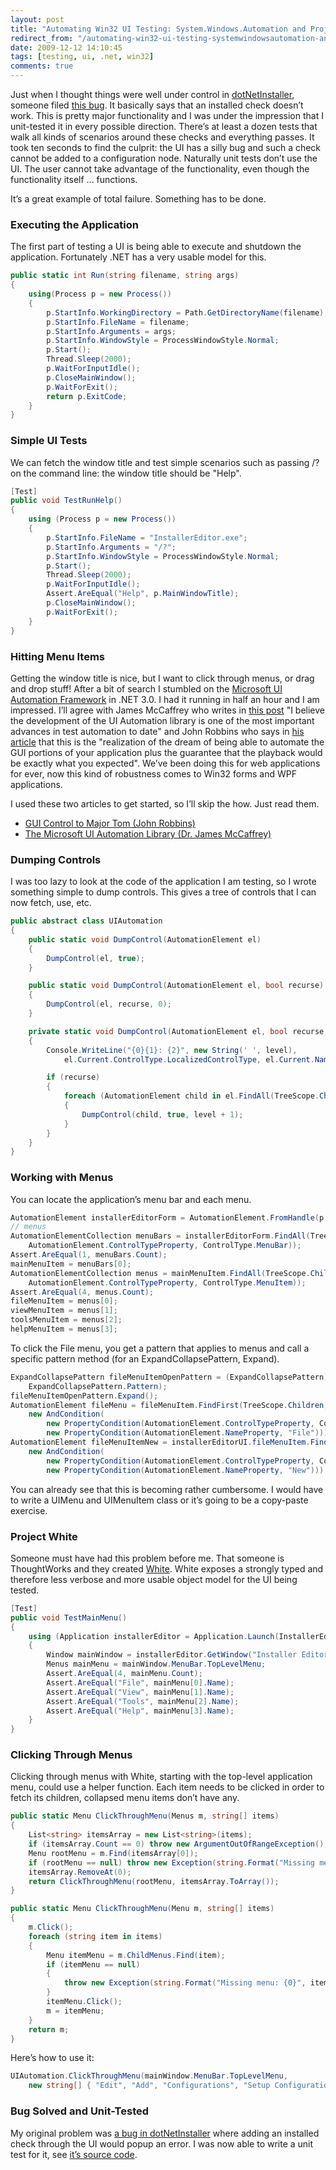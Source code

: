 ```yaml
---
layout: post
title: "Automating Win32 UI Testing: System.Windows.Automation and Project White"
redirect_from: "/automating-win32-ui-testing-systemwindowsautomation-and-project-white"
date: 2009-12-12 14:10:45
tags: [testing, ui, .net, win32]
comments: true
---
```

Just when I thought things were well under control in [dotNetInstaller](https://github.com/dblock/dotnetinstaller/), someone filed [this bug](http://dotnetinstaller.codeplex.com/workitem/4856). It basically says that an installed check doesn’t work. This is pretty major functionality and I was under the impression that I unit-tested it in every possible direction. There’s at least a dozen tests that walk all kinds of scenarios around these checks and everything passes. It took ten seconds to find the culprit: the UI has a silly bug and such a check cannot be added to a configuration node. Naturally unit tests don’t use the UI. The user cannot take advantage of the functionality, even though the functionality itself ... functions.

It’s a great example of total failure. Something has to be done.

### Executing the Application

The first part of testing a UI is being able to execute and shutdown the application. Fortunately .NET has a very usable model for this.

```cs
public static int Run(string filename, string args)
{
    using(Process p = new Process())
    {
        p.StartInfo.WorkingDirectory = Path.GetDirectoryName(filename);
        p.StartInfo.FileName = filename;
        p.StartInfo.Arguments = args;
        p.StartInfo.WindowStyle = ProcessWindowStyle.Normal;
        p.Start();
        Thread.Sleep(2000);
        p.WaitForInputIdle();
        p.CloseMainWindow();
        p.WaitForExit();
        return p.ExitCode;
    }
}
```

### Simple UI Tests

We can fetch the window title and test simple scenarios such as passing /? on the command line: the window title should be "Help".

```cs
[Test]
public void TestRunHelp()
{
    using (Process p = new Process())
    {
        p.StartInfo.FileName = "InstallerEditor.exe";
        p.StartInfo.Arguments = "/?";
        p.StartInfo.WindowStyle = ProcessWindowStyle.Normal;
        p.Start();
        Thread.Sleep(2000);
        p.WaitForInputIdle();
        Assert.AreEqual("Help", p.MainWindowTitle);
        p.CloseMainWindow();
        p.WaitForExit();
    }
}
```

### Hitting Menu Items

Getting the window title is nice, but I want to click through menus, or drag and drop stuff! After a bit of search I stumbled on the [Microsoft UI Automation Framework](http://msdn.microsoft.com/en-us/library/ms747327.aspx) in .NET 3.0. I had it running in half an hour and I am impressed. I’ll agree with James McCaffrey who writes in [this post](http://msdn.microsoft.com/en-us/magazine/cc163288.aspx) "I believe the development of the UI Automation library is one of the most important advances in test automation to date" and John Robbins who says in [his article](http://msdn.microsoft.com/en-us/magazine/cc163465.aspx) that this is the "realization of the dream of being able to automate the GUI portions of your application plus the guarantee that the playback would be exactly what you expected". We’ve been doing this for web applications for ever, now this kind of robustness comes to Win32 forms and WPF applications.

I used these two articles to get started, so I’ll skip the how. Just read them.

- [GUI Control to Major Tom (John Robbins)](http://msdn.microsoft.com/en-us/magazine/cc163465.aspx)
- [The Microsoft UI Automation Library (Dr. James McCaffrey)](http://msdn.microsoft.com/en-us/magazine/cc163288.aspx)

### Dumping Controls

I was too lazy to look at the code of the application I am testing, so I wrote something simple to dump controls. This gives a tree of controls that I can now fetch, use, etc.

```cs
public abstract class UIAutomation
{
    public static void DumpControl(AutomationElement el)
    {
        DumpControl(el, true);
    }

    public static void DumpControl(AutomationElement el, bool recurse)
    {
        DumpControl(el, recurse, 0);
    }

    private static void DumpControl(AutomationElement el, bool recurse, int level)
    {
        Console.WriteLine("{0}{1}: {2}", new String(' ', level),
            el.Current.ControlType.LocalizedControlType, el.Current.Name);

        if (recurse)
        {
            foreach (AutomationElement child in el.FindAll(TreeScope.Children, Condition.TrueCondition))
            {
                DumpControl(child, true, level + 1);
            }
        }
    }
}
```

### Working with Menus

You can locate the application’s menu bar and each menu.

```cs
AutomationElement installerEditorForm = AutomationElement.FromHandle(p.MainWindowHandle);
// menus
AutomationElementCollection menuBars = installerEditorForm.FindAll(TreeScope.Children, new PropertyCondition(
    AutomationElement.ControlTypeProperty, ControlType.MenuBar));
Assert.AreEqual(1, menuBars.Count);
mainMenuItem = menuBars[0];
AutomationElementCollection menus = mainMenuItem.FindAll(TreeScope.Children, new PropertyCondition(
    AutomationElement.ControlTypeProperty, ControlType.MenuItem));
Assert.AreEqual(4, menus.Count);
fileMenuItem = menus[0];
viewMenuItem = menus[1];
toolsMenuItem = menus[2];
helpMenuItem = menus[3];
```

To click the File menu, you get a pattern that applies to menus and call a specific pattern method (for an ExpandCollapsePattern, Expand).

```cs
ExpandCollapsePattern fileMenuItemOpenPattern = (ExpandCollapsePattern) fileMenuItem.GetCurrentPattern(
    ExpandCollapsePattern.Pattern);
fileMenuItemOpenPattern.Expand();
AutomationElement fileMenu = fileMenuItem.FindFirst(TreeScope.Children,
    new AndCondition(
        new PropertyCondition(AutomationElement.ControlTypeProperty, ControlType.Menu),
        new PropertyCondition(AutomationElement.NameProperty, "File")));
AutomationElement fileMenuItemNew = installerEditorUI.fileMenuItem.FindFirst(TreeScope.Children,
    new AndCondition(
        new PropertyCondition(AutomationElement.ControlTypeProperty, ControlType.MenuItem),
        new PropertyCondition(AutomationElement.NameProperty, "New")));
```

You can already see that this is becoming rather cumbersome. I would have to write a UIMenu and UIMenuItem class or it’s going to be a copy-paste exercise.

### Project White

Someone must have had this problem before me. That someone is ThoughtWorks and they created [White](http://white.codeplex.com/). White exposes a strongly typed and therefore less verbose and more usable object model for the UI being tested.

```cs
[Test]
public void TestMainMenu()
{
    using (Application installerEditor = Application.Launch(InstallerEditorExeUtils.Executable))
    {
        Window mainWindow = installerEditor.GetWindow("Installer Editor", InitializeOption.NoCache);
        Menus mainMenu = mainWindow.MenuBar.TopLevelMenu;
        Assert.AreEqual(4, mainMenu.Count);
        Assert.AreEqual("File", mainMenu[0].Name);
        Assert.AreEqual("View", mainMenu[1].Name);
        Assert.AreEqual("Tools", mainMenu[2].Name);
        Assert.AreEqual("Help", mainMenu[3].Name);
    }
}
```

### Clicking Through Menus

Clicking through menus with White, starting with the top-level application menu, could use a helper function. Each item needs to be clicked in order to fetch its children, collapsed menu items don’t have any.

```cs
public static Menu ClickThroughMenu(Menus m, string[] items)
{
    List<string> itemsArray = new List<string>(items);
    if (itemsArray.Count == 0) throw new ArgumentOutOfRangeException();
    Menu rootMenu = m.Find(itemsArray[0]);
    if (rootMenu == null) throw new Exception(string.Format("Missing menu: ", itemsArray[0]));
    itemsArray.RemoveAt(0);
    return ClickThroughMenu(rootMenu, itemsArray.ToArray());
}

public static Menu ClickThroughMenu(Menu m, string[] items)
{
    m.Click();
    foreach (string item in items)
    {
        Menu itemMenu = m.ChildMenus.Find(item);
        if (itemMenu == null)
        {
            throw new Exception(string.Format("Missing menu: {0}", item));
        }
        itemMenu.Click();
        m = itemMenu;
    }
    return m;
}
```

Here’s how to use it:

```cs
UIAutomation.ClickThroughMenu(mainWindow.MenuBar.TopLevelMenu,
    new string[] { "Edit", "Add", "Configurations", "Setup Configuration" });
```

### Bug Solved and Unit-Tested

My original problem was [a bug in dotNetInstaller](http://dotnetinstaller.codeplex.com/workitem/4856) where adding an installed check through the UI would popup an error. I was now able to write a unit test for it, see [it’s source code](https://github.com/dblock/dotnetinstaller/SourceControl/changeset/view/36754#801450).

